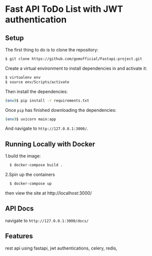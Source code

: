 # Fast API ToDo List with JWT authentication

## Setup

The first thing to do is to clone the repository:

```sh
$ git clone https://github.com/gomofficial/Fastapi-project.git
```

Create a virtual environment to install dependencies in and activate it:

```sh
$ virtualenv env
$ source env/Scripts/activate
```

Then install the dependencies:

```sh
(env)$ pip install -r requirements.txt
```

Once `pip` has finished downloading the dependencies:
```sh
(env)$ uvicorn main:app
```

And navigate to `http://127.0.0.1:3000/`.

## Running Locally with Docker

1.build the image:

```sh
  $ docker-compose build .
```
2.Spin up the containers
```sh
  $ docker-compose up
```

then view the site at  http://localhost:3000/ 

## API Docs 
  navigate to `http://127.0.0.1:3000/docs/`

## Features
 rest api using fastapi,
 jwt authentications,
 celery,
 redis,
